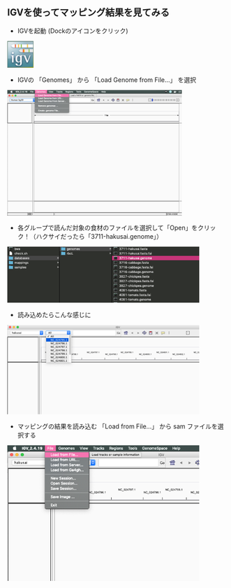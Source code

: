 ## IGVを使ってマッピング結果を見てみる

- IGVを起動 (Dockのアイコンをクリック)

<img src="https://github.com/ktym/GenomeBento/blob/master/images/10.04.51.png" width="60px">

- IGVの 「Genomes」 から 「Load Genome from File...」 を選択

<img src="https://github.com/ktym/GenomeBento/blob/master/images/10.07.22.png" width="400px">

- 各グループで読んだ対象の食材のファイルを選択して「Open」をクリック！（ハクサイだったら「3711-hakusai.genome」）
<img src="https://github.com/ktym/GenomeBento/blob/master/images/10.25.43.png" width="440px">

- 読み込めたらこんな感じに
<img src="https://github.com/ktym/GenomeBento/blob/master/images/10.31.15.png" width="440px">

- マッピングの結果を読み込む 「Load from File...」 から sam ファイルを選択する
<img src="https://github.com/ktym/GenomeBento/blob/master/images/10.48.07.png" width="440px">



